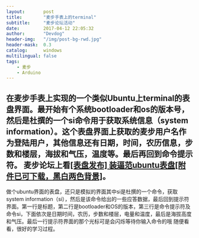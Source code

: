 ```yaml
---
layout:       post
title:        "麦步手表上的terminal"
subtitle:     "麦步论坛活动"
date:         2017-04-12 22:05:32
author:       "Devdog"
header-img:   "/img/post-bg-rwd.jpg"
header-mask:  0.3
catalog:      windows
multilingual: false
tags:
    - 麦步
    - Arduino
---
```



在麦步手表上实现的一个类似Ubuntu上terminal的表盘界面。最开始有个系统bootloader和os的版本号，然后是杜撰的一个si命令用于获取系统信息（system information）。这个表盘界面上获取的麦步用户名作为登陆用户，其他信息还有日期，时间，农历信息，步数和楼层，海拔和气压，温度等。最后再回到命令提示符。
麦步论坛上看[[表盘发布] 装逼范ubuntu表盘[附件已可下载，黑白两色背景]](http://bbs.maibu.cc/forum.php?mod=viewthread&tid=1382&highlight=ubuntu)。
---
做个ubuntu界面的表盘，还只是模拟的界面其中si是杜撰的一个命令，获取system information（si），然后是该命令给出的一些应答数据，最后回到提示符界面。第一行是标题，第二行是bootloader和OS的版本，第三行是命令提示符及命令si，下面依次是日期时间，农历，步数和楼层，电量和温度，最后是海拔高度和气压。最后一行提示符界面的那个光标可是会闪烁等待你输入命令的哦
随便看看，很好的学习过程。


